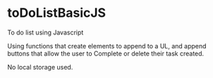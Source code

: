 # toDoListBasicJS
To do list using Javascript

Using functions that create elements to append to a UL, and append buttons that allow the user to Complete or delete their task created.

No local storage used. 

